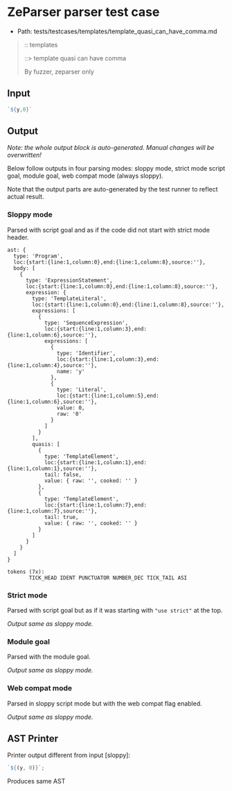 # ZeParser parser test case

- Path: tests/testcases/templates/template_quasi_can_have_comma.md

> :: templates
>
> ::> template quasi can have comma
>
> By fuzzer, zeparser only


## Input

`````js
`${y,0}`
`````

## Output

_Note: the whole output block is auto-generated. Manual changes will be overwritten!_

Below follow outputs in four parsing modes: sloppy mode, strict mode script goal, module goal, web compat mode (always sloppy).

Note that the output parts are auto-generated by the test runner to reflect actual result.

### Sloppy mode

Parsed with script goal and as if the code did not start with strict mode header.

`````
ast: {
  type: 'Program',
  loc:{start:{line:1,column:0},end:{line:1,column:8},source:''},
  body: [
    {
      type: 'ExpressionStatement',
      loc:{start:{line:1,column:0},end:{line:1,column:8},source:''},
      expression: {
        type: 'TemplateLiteral',
        loc:{start:{line:1,column:0},end:{line:1,column:8},source:''},
        expressions: [
          {
            type: 'SequenceExpression',
            loc:{start:{line:1,column:3},end:{line:1,column:6},source:''},
            expressions: [
              {
                type: 'Identifier',
                loc:{start:{line:1,column:3},end:{line:1,column:4},source:''},
                name: 'y'
              },
              {
                type: 'Literal',
                loc:{start:{line:1,column:5},end:{line:1,column:6},source:''},
                value: 0,
                raw: '0'
              }
            ]
          }
        ],
        quasis: [
          {
            type: 'TemplateElement',
            loc:{start:{line:1,column:1},end:{line:1,column:1},source:''},
            tail: false,
            value: { raw: '', cooked: '' }
          },
          {
            type: 'TemplateElement',
            loc:{start:{line:1,column:7},end:{line:1,column:7},source:''},
            tail: true,
            value: { raw: '', cooked: '' }
          }
        ]
      }
    }
  ]
}

tokens (7x):
       TICK_HEAD IDENT PUNCTUATOR NUMBER_DEC TICK_TAIL ASI
`````

### Strict mode

Parsed with script goal but as if it was starting with `"use strict"` at the top.

_Output same as sloppy mode._

### Module goal

Parsed with the module goal.

_Output same as sloppy mode._

### Web compat mode

Parsed in sloppy script mode but with the web compat flag enabled.

_Output same as sloppy mode._

## AST Printer

Printer output different from input [sloppy]:

````js
`${(y, 0)}`;
````

Produces same AST
